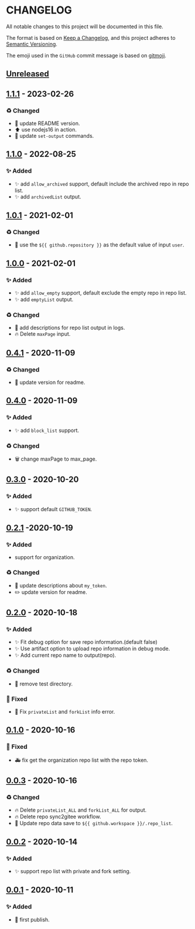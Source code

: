 # CHANGELOG

All notable changes to this project will be documented in this file.

The format is based on [Keep a Changelog](https://keepachangelog.com/en/1.0.0/),
and this project adheres to [Semantic Versioning](https://semver.org/spec/v2.0.0.html).

The emoji used in the `GitHub` commit message is based on [gitmoji](https://gitmoji.carloscuesta.me/).

## [Unreleased]

## [1.1.1] - 2023-02-26

### ♻️ Changed

- 🐛 update README version.
- ⬆️ use nodejs16 in action.
- 💚 update `set-output` commands.

## [1.1.0] - 2022-08-25

### ✨ Added

- ✨ add `allow_archived` support, default include the archived repo in repo list.
- ✨ add `archivedList` output.

## [1.0.1] - 2021-02-01

### ♻️ Changed

- 📝 use the `${{ github.repository }}` as the default value of input `user`.

## [1.0.0] - 2021-02-01

### ✨ Added

- ✨ add `allow_empty` support, default exclude the empty repo in repo list.
- ✨ add `emptyList` output.

### ♻️ Changed

- 📝 add descriptions for repo list output in logs.
- 🔥 Delete `maxPage` input.

## [0.4.1] - 2020-11-09

### ♻️ Changed

- 📝 update version for readme.

## [0.4.0] - 2020-11-09

### ✨ Added

- ✨ add `block_list` support.

### ♻️ Changed

- 🗑 change maxPage to max_page.

## [0.3.0] - 2020-10-20

### ✨ Added

- ✨ support default `GITHUB_TOKEN`.

## [0.2.1] -2020-10-19

### ✨ Added

- support for organization.

### ♻️ Changed

- 📝 update descriptions about `my_token`.
- ✏️ update version for readme.

## [0.2.0] - 2020-10-18

### ✨ Added

- ✨ Fit debug option for save repo information.(default false)
- ✨ Use artifact option to upload repo information in debug mode.
- ✨ Add current repo name to output(repo).

### ♻️ Changed

- 🙈 remove test directory.

### 🐛 Fixed

- 🐛 Fix `privateList` and `forkList` info error.

## [0.1.0] - 2020-10-16

### 🐛 Fixed

- 🚑 fix get the organization repo list with the repo token.

## [0.0.3] - 2020-10-16

### ♻️ Changed

- 🔥 Delete `privateList_ALL` and `forkList_ALL` for output.
- 🔥 Delete repo sync2gitee workflow.
- 📝 Update repo data save to `${{ github.workspace }}/.repo_list`.

## [0.0.2] - 2020-10-14

### ✨ Added

- ✨ support repo list with private and fork setting.

## [0.0.1] - 2020-10-11

### ✨ Added

- 🎉 first publish.

[unreleased]: https://github.com/yi-Xu-0100/repo-list-generator/compare/v1.1.0...HEAD
[1.1.1]: https://github.com/yi-Xu-0100/repo-list-generator/tree/v1.1.1
[1.1.0]: https://github.com/yi-Xu-0100/repo-list-generator/tree/v1.1.0
[1.0.1]: https://github.com/yi-Xu-0100/repo-list-generator/tree/v1.0.1
[1.0.0]: https://github.com/yi-Xu-0100/repo-list-generator/tree/v1.0.0
[0.4.1]: https://github.com/yi-Xu-0100/repo-list-generator/tree/v0.4.1
[0.4.0]: https://github.com/yi-Xu-0100/repo-list-generator/tree/v0.4.0
[0.3.0]: https://github.com/yi-Xu-0100/repo-list-generator/tree/v0.3.0
[0.2.1]: https://github.com/yi-Xu-0100/repo-list-generator/tree/v0.2.1
[0.2.0]: https://github.com/yi-Xu-0100/repo-list-generator/tree/v0.2.0
[0.1.0]: https://github.com/yi-Xu-0100/repo-list-generator/tree/v0.1.0
[0.0.3]: https://github.com/yi-Xu-0100/repo-list-generator/tree/v0.0.3
[0.0.2]: https://github.com/yi-Xu-0100/repo-list-generator/tree/v0.0.2
[0.0.1]: https://github.com/yi-Xu-0100/repo-list-generator/tree/v0.0.1
